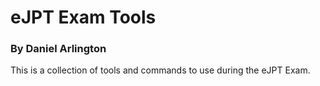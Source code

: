 # eJPT Exam Tools


### By Daniel Arlington

This is a collection of tools and commands to use during the eJPT Exam.
